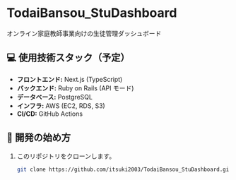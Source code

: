 # TodaiBansou_StuDashboard

オンライン家庭教師事業向けの生徒管理ダッシュボード

## 💻 使用技術スタック（予定）

- **フロントエンド:** Next.js (TypeScript)
- **バックエンド:** Ruby on Rails (API モード)
- **データベース:** PostgreSQL
- **インフラ:** AWS (EC2, RDS, S3)
- **CI/CD:** GitHub Actions

## 🚀 開発の始め方

1. このリポジトリをクローンします。
   ```bash
   git clone https://github.com/itsuki2003/TodaiBansou_StuDashboard.git
   ```
